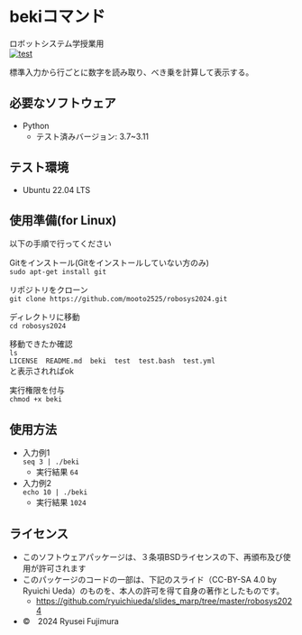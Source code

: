 # bekiコマンド
ロボットシステム学授業用  
[![test](https://github.com/mooto2525/robosys2024/actions/workflows/test.yml/badge.svg)](https://github.com/mooto2525/robosys2024/actions/workflows/test.yml)
  
標準入力から行ごとに数字を読み取り、べき乗を計算して表示する。
  
## 必要なソフトウェア

- Python
  - テスト済みバージョン: 3.7~3.11


## テスト環境

- Ubuntu 22.04 LTS
  
## 使用準備(for Linux)  
以下の手順で行ってください  

Gitをインストール(Gitをインストールしていない方のみ)  
```sudo apt-get install git```  
  
リポジトリをクローン  
```git clone https://github.com/mooto2525/robosys2024.git```  
  
ディレクトリに移動  
```cd robosys2024```  
  
移動できたか確認  
```ls```  
```LICENSE  README.md  beki  test  test.bash  test.yml```  
と表示されればok  
  
実行権限を付与  
```chmod +x beki```  

## 使用方法  
- 入力例1  
```seq 3 | ./beki```
  - 実行結果
```64```  
- 入力例2  
```echo 10 | ./beki```  
  - 実行結果
```1024```  
## ライセンス
  
- このソフトウェアパッケージは、３条項BSDライセンスの下、再頒布及び使用が許可されます
- このパッケージのコードの一部は、下記のスライド（CC-BY-SA 4.0 by Ryuichi Ueda）のものを、本人の許可を得て自身の著作としたものです。
  - https://github.com/ryuichiueda/slides_marp/tree/master/robosys2024
- ©　2024 Ryusei Fujimura
